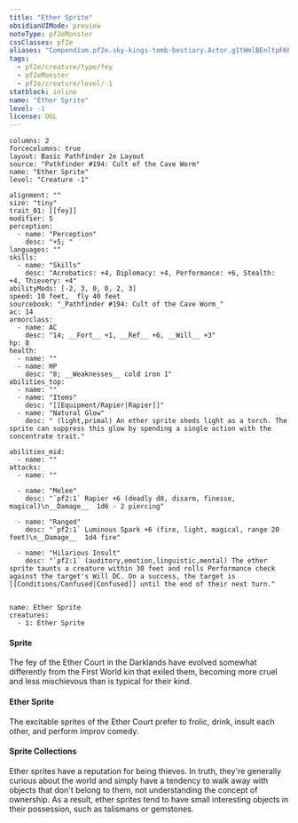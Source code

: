 ```yaml
---
title: "Ether Sprite"
obsidianUIMode: preview
noteType: pf2eMonster
cssClasses: pf2e
aliases: "Compendium.pf2e.sky-kings-tomb-bestiary.Actor.g1tWmlBEnltpFK6m" 
tags:
  - pf2e/creature/type/fey
  - pf2eMonster
  - pf2e/creature/level/-1
statblock: inline
name: "Ether Sprite"
level: -1
license: OGL
---
```


```statblock
columns: 2
forcecolumns: true
layout: Basic Pathfinder 2e Layout
source: "Pathfinder #194: Cult of the Cave Worm"
name: "Ether Sprite"
level: "Creature -1"

alignment: ""
size: "tiny"
trait_01: [[fey]]
modifier: 5
perception:
  - name: "Perception"
    desc: "+5; "
languages: ""
skills:
  - name: "Skills"
    desc: "Acrobatics: +4, Diplomacy: +4, Performance: +6, Stealth: +4, Thievery: +4"
abilityMods: [-2, 3, 0, 0, 2, 3]
speed: 10 feet,  fly 40 feet
sourcebook: "_Pathfinder #194: Cult of the Cave Worm_"
ac: 14
armorclass:
  - name: AC
    desc: "14; __Fort__ +1, __Ref__ +6, __Will__ +3"
hp: 8
health:
  - name: ""
  - name: HP
    desc: "8; __Weaknesses__ cold iron 1"
abilities_top:
  - name: ""
  - name: "Items"
    desc: "[[Equipment/Rapier|Rapier]]"
  - name: "Natural Glow"
    desc: " (light,primal) An ether sprite sheds light as a torch. The sprite can suppress this glow by spending a single action with the concentrate trait."

abilities_mid:
  - name: ""
attacks:
  - name: ""

  - name: "Melee"
    desc: "`pf2:1` Rapier +6 (deadly d8, disarm, finesse, magical)\n__Damage__  1d6 - 2 piercing"

  - name: "Ranged"
    desc: "`pf2:1` Luminous Spark +6 (fire, light, magical, range 20 feet)\n__Damage__  1d4 fire"

  - name: "Hilarious Insult"
    desc: "`pf2:1` (auditory,emotion,linguistic,mental) The ether sprite taunts a creature within 30 feet and rolls Performance check against the target's Will DC. On a success, the target is [[Conditions/Confused|Confused]] until the end of their next turn."
 
```

```encounter-table
name: Ether Sprite
creatures:
  - 1: Ether Sprite
```



#### Sprite

The fey of the Ether Court in the Darklands have evolved somewhat differently from the First World kin that exiled them, becoming more cruel and less mischievous than is typical for their kind.

#### Ether Sprite

The excitable sprites of the Ether Court prefer to frolic, drink, insult each other, and perform improv comedy.

#### Sprite Collections

Ether sprites have a reputation for being thieves. In truth, they're generally curious about the world and simply have a tendency to walk away with objects that don't belong to them, not understanding the concept of ownership. As a result, ether sprites tend to have small interesting objects in their possession, such as talismans or gemstones.
